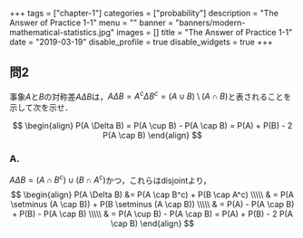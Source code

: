 +++
tags = ["chapter-1"]
categories = ["probability"]
description = "The Answer of Practice 1-1"
menu = ""
banner = "banners/modern-mathematical-statistics.jpg"
images = []
title = "The Answer of Practice 1-1"
date = "2019-03-19"
disable_profile = true
disable_widgets = true
+++

## 問2 
事象$A$と$B$の対称差$A \Delta B$は，$A \Delta B = A^c \Delta B^c = (A \cup B) \setminus (A \cap B)$と表されることを示して次を示せ．

$$ \begin{align}
  P(A \Delta B) = P(A \cup B) - P(A \cap B) = P(A) + P(B) - 2 P(A \cap B)
\end{align} $$

### A.

$A \Delta B = (A \cap B^c) \cup (B \cap A^c)$かつ，これらはdisjointより，
$$ \begin{align}
  P(A \Delta B) &= P(A \cap B^c) + P(B \cap A^c) \\\\\
    & = P(A \setminus (A \cap B)) + P(B \setminus (A \cap B)) \\\\\
    & = P(A) - P(A \cap B) + P(B) - P(A \cap B) \\\\\
    & = P(A \cup B) - P(A \cap B) = P(A) + P(B) - 2 P(A \cap B)
\end{align} $$

